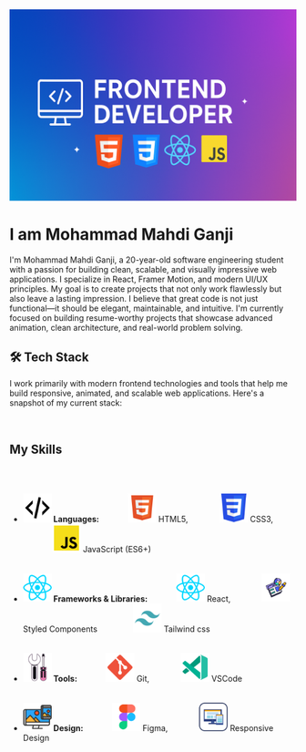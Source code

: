 <!-- Banner -->
<img src="./images/banner.png" alt="Frontend Developer Banner" />

<!-- Title -->
<h1>I am Mohammad Mahdi Ganji</h1>

<!-- Professional Intro -->
<p>
  I'm Mohammad Mahdi Ganji, a 20-year-old software engineering student with a passion for building clean, scalable, and visually impressive web applications. I specialize in React, Framer Motion, and modern UI/UX principles. My goal is to create projects that not only work flawlessly but also leave a lasting impression. I believe that great code is not just functional—it should be elegant, maintainable, and intuitive. I'm currently focused on building resume-worthy projects that showcase advanced animation, clean architecture, and real-world problem solving.
</p>

<h2>🛠 Tech Stack</h2>

<p>
  I work primarily with modern frontend technologies and tools that help me build responsive, animated, and scalable web applications. Here's a snapshot of my current stack:
</p>
<br/>
<h2>My Skills</h2>
<br/>
<br/>
<ul>
  <li><strong><img width='50px' src="./images/language.svg"/> Languages:&nbsp;&nbsp;&nbsp;&nbsp;&nbsp;&nbsp;&nbsp;&nbsp;&nbsp;&nbsp;&nbsp;&nbsp;&nbsp;&nbsp;</strong> <img width='50px' src="./images/html.svg"/> HTML5, &nbsp;&nbsp;&nbsp;&nbsp;&nbsp;&nbsp;&nbsp;&nbsp;&nbsp;&nbsp;&nbsp;&nbsp;&nbsp;<img width='50px' src="./images/css.svg"/> CSS3, &nbsp;&nbsp;&nbsp;&nbsp;&nbsp;&nbsp;&nbsp;&nbsp;&nbsp;&nbsp;&nbsp;&nbsp;&nbsp;<img width='50px' src="./images/js.svg"/> JavaScript (ES6+)</li>
<br/>
<br/>
  <li><strong><img width='50px' src="./images/react.svg"/> Frameworks & Libraries:  &nbsp;&nbsp;&nbsp;&nbsp;&nbsp;&nbsp;&nbsp;&nbsp;&nbsp;&nbsp;&nbsp;&nbsp;&nbsp;</strong> <img width='50px' src="./images/react.svg"/> React,  &nbsp;&nbsp;&nbsp;&nbsp;&nbsp;&nbsp;&nbsp;&nbsp;&nbsp;&nbsp;&nbsp;&nbsp;&nbsp;<img width='50px' src="./images/style.svg"/> Styled Components &nbsp;&nbsp;&nbsp;&nbsp;&nbsp;&nbsp;&nbsp;&nbsp;&nbsp;&nbsp;&nbsp;&nbsp;&nbsp;&nbsp; <img width='50px' src="./images/tailwind.svg"/> Tailwind css</li>
  <br/> 
  <br/>
  <li><strong><img width='50px' src="./images/tools.svg"/> Tools:  &nbsp;&nbsp;&nbsp;&nbsp;&nbsp;&nbsp;&nbsp;&nbsp;&nbsp;&nbsp;&nbsp;&nbsp;&nbsp;</strong> <img width='50px' src="./images/git.svg"/> Git,  &nbsp;&nbsp;&nbsp;&nbsp;&nbsp;&nbsp;&nbsp;&nbsp;&nbsp;&nbsp;&nbsp;&nbsp;&nbsp;<img width='50px' src="./images/vscode.svg"/> VSCode</li>
  <br/>
  <br/>
  <li><strong><img width='50px' src="./images/design.svg"/> Design:  &nbsp;&nbsp;&nbsp;&nbsp;&nbsp;&nbsp;&nbsp;&nbsp;&nbsp;&nbsp;&nbsp;&nbsp;&nbsp;</strong> <img width='50px' src="./images/figma.svg"/> Figma,  &nbsp;&nbsp;&nbsp;&nbsp;&nbsp;&nbsp;&nbsp;&nbsp;&nbsp;&nbsp;&nbsp;&nbsp;&nbsp;<img width='50px' src="./images/responsive.svg"/> Responsive Design</li>
</ul>
